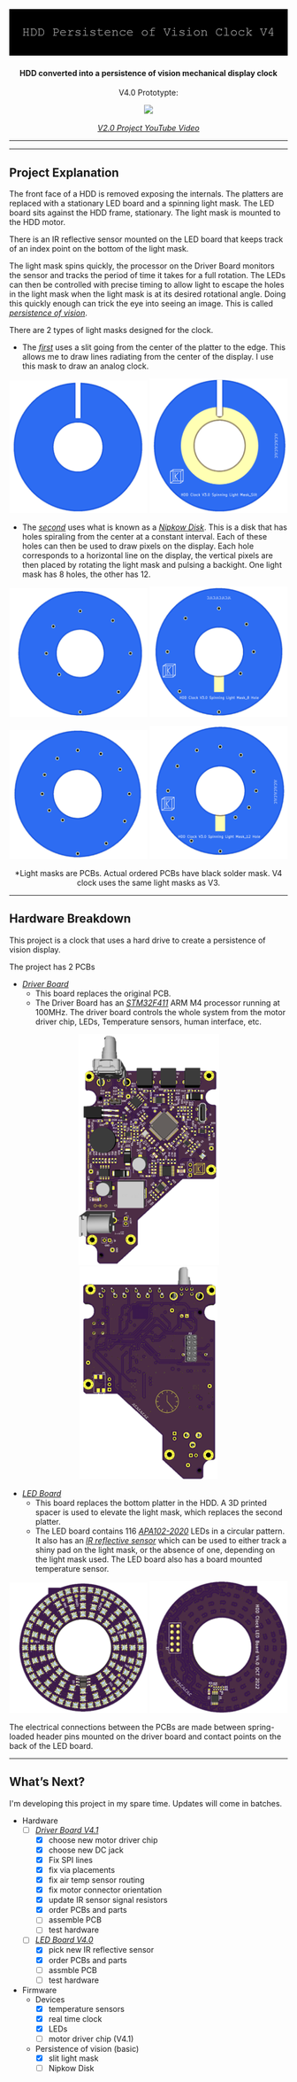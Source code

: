 <img src="Images/banner.png">
<!--maybe add some badges here?-->

#### <p align="center">HDD converted into a persistence of vision mechanical display clock<p>

<p align="center">V4.0 Prototypte:<p>

<!--gif of the protytpe-->
   <p align="center" >
<img src="https://github.com/TickingClocks/HDD-Persistence-of-Vision-Clock_V4/blob/main/Images/Prototype%20gif1.gif" height:"400">
      </p>
      
<p align="center"><a href="https://youtu.be/2cXJMgh0BA4" target="_blank" rel="noreferrer noopener"><i>V2.0 Project YouTube Video</i></a></p>

---
---

## Project Explanation
The front face of a HDD is removed exposing the internals. The platters are replaced with a stationary LED board and a spinning light mask. The LED board sits against the HDD frame, stationary. The light mask is mounted to the HDD motor.

There is an IR reflective sensor mounted on the LED board that keeps track of an index point on the bottom of the light mask.

The light mask spins quickly, the processor on the Driver Board monitors the sensor and tracks the period of time it takes for a full rotation. The LEDs can then be controlled with precise timing to allow light to escape the holes in the light mask when the light mask is at its desired rotational angle. Doing this quickly enough can trick the eye into seeing an image. This is called <a href="https://en.wikipedia.org/wiki/Persistence_of_vision" target="_blank" rel="noreferrer noopener">_persistence of vision_</a>.

There are 2 types of light masks designed for the clock. 
* The <a href="https://github.com/TickingClocks/HDD-Persistence-of-Vision-Clock_V4/tree/main/Electrical/PCB%20Light%20Masks/Slit%20Mask" target="_blank" rel="noreferrer noopener"><i>first</i></a> uses a slit going from the center of the platter to the edge. This allows me to draw lines radiating from the center of the display. I use this mask to draw an analog clock.
<p align="center">
   <img src="https://github.com/TickingClocks/HDD-Persistence-of-Vision-Clock_V4/blob/main/Images/slit%20mask_front.png" width="250"> <img src="https://github.com/TickingClocks/HDD-Persistence-of-Vision-Clock_V4/blob/main/Images/slit%20mask_back.png" width="250">
</p>

* The <a href="https://github.com/TickingClocks/HDD-Persistence-of-Vision-Clock_V4/tree/main/Electrical/PCB%20Light%20Masks/Nipkow%20Light%20Mask" target="_blank" rel="noreferrer noopener"><i>second</i></a> uses what is known as a <a href="https://en.wikipedia.org/wiki/Nipkow_disk" target="_blank" rel="noreferrer noopener">_Nipkow Disk_</a>. This is a disk that has holes spiraling from the center at a constant interval. Each of these holes can then be used to draw pixels on the display. Each hole corresponds to a horizontal line on the display, the vertical pixels are then placed by rotating the light mask and pulsing a backight. One light mask has 8 holes, the other has 12.
<p align="center">
   <img src="https://github.com/TickingClocks/HDD-Persistence-of-Vision-Clock_V4/blob/main/Images/8%20hole%20nipkow%20mask_front.png" width="250"> <img src="https://github.com/TickingClocks/HDD-Persistence-of-Vision-Clock_V4/blob/main/Images/8%20hole%20nipkow%20mask_back.png" width="250">
</p>
<p align="center">
   <img src="https://github.com/TickingClocks/HDD-Persistence-of-Vision-Clock_V4/blob/main/Images/12%20hole%20nipkow%20mask_front.png" width="250"> <img src="https://github.com/TickingClocks/HDD-Persistence-of-Vision-Clock_V4/blob/main/Images/12%20hole%20nipkow%20mask_back.png" width="250">
</p>
<p align="center">*Light masks are PCBs. Actual ordered PCBs have black solder mask. V4 clock uses the same light masks as V3.</p>

---

## Hardware Breakdown
This project is a clock that uses a hard drive to create a persistence of vision display.

The project has 2 PCBs
* <a href="https://github.com/TickingClocks/HDD-Persistence-of-Vision-Clock_V4/tree/main/Electrical/Driver%20Board" target="_blank" rel="noreferrer noopener">_Driver Board_</a>
    * This board replaces the original PCB.
    * The Driver Board has an <a href="https://www.st.com/en/microcontrollers-microprocessors/stm32f411.html" target="_blank" rel="noreferrer noopener">_STM32F411_</a> ARM M4 processor running at 100MHz. The driver board controls the whole system from the motor driver chip, LEDs, Temperature sensors, human interface, etc.
<p align="center">
   <img src="https://github.com/TickingClocks/HDD-Persistence-of-Vision-Clock_V4/blob/main/Images/HDDCLK_V4.0_Driver%20Board_top_edit.png" width="255"> <img src="https://github.com/TickingClocks/HDD-Persistence-of-Vision-Clock_V4/blob/main/Images/HDDCLK_V4.0_Driver%20Board_bottom_edit2.png" width="250">
</p>

* <a href="https://github.com/TickingClocks/HDD-Persistence-of-Vision-Clock_V4/tree/main/Electrical/LED%20Board" target="_blank" rel="noreferrer noopener">_LED Board_</a>
    * This board replaces the bottom platter in the HDD. A 3D printed spacer is used to elevate the light mask, which replaces the second platter.
    * The LED board contains 116 <a href="http://www.led-color.com/upload/201604/APA102-2020%20SMD%20LED.pdf" target="_blank" rel="noreferrer noopener">_APA102-2020_</a> LEDs in a circular pattern. It also has an <a href="https://ams-osram.com/products/sensors/position-sensors/osram-reflective-interrupter-sfh-9206" target="_blank" rel="noreferrer noopener">_IR reflective sensor_</a> which can be used to either track a shiny pad on the light mask, or the absence of one, depending on the light mask used. The LED board also has a board mounted temperature sensor.


<p align="center">
   <img src="https://github.com/TickingClocks/HDD-Persistence-of-Vision-Clock_V4/blob/main/Images/HDDCLK_V4.0_LED%20Board_Top_edit.png" width="250"> <img src="https://github.com/TickingClocks/HDD-Persistence-of-Vision-Clock_V4/blob/main/Images/HDDCLK_V4.0_LED%20Board_bottom_edit.png" width="250">
</p>

The electrical connections between the PCBs are made between spring-loaded header pins mounted on the driver board and contact points on the back of the LED board.

---

## What’s Next?
I'm developing this project in my spare time. Updates will come in batches.

* Hardware
    * [ ] <a href="https://github.com/TickingClocks/HDD-Persistence-of-Vision-Clock_V4/tree/main/Electrical/Driver%20Board" target="_blank" rel="no referrer noopener">_Driver Board V4.1_</a>
        * [x] choose new motor driver chip
        * [x] choose new DC jack
        * [x] Fix SPI lines
        * [x] fix via placements
        * [x] fix air temp sensor routing
        * [x] fix motor connector orientation
        * [x] update IR sensor signal resistors
        * [x] order PCBs and parts
        * [ ] assemble PCB
        * [ ] test hardware
    * [ ] <a href="https://github.com/TickingClocks/HDD-Persistence-of-Vision-Clock_V4/tree/main/Electrical/LED%20Board" target="_blank" rel="no referrer noopener">_LED Board V4.0_</a>
        * [x] pick new IR reflective sensor
        * [x] order PCBs and parts
        * [ ] assmble PCB
        * [ ] test hardware

* Firmware
    * Devices
        * [x] temperature sensors
        * [x] real time clock
        * [x] LEDs
        * [ ] motor driver chip (V4.1)
    * Persistence of vision (basic)
        * [x] slit light mask
        * [ ] Nipkow Disk
